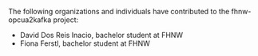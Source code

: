The following organizations and individuals have contributed to the fhnw-opcua2kafka project:

* David Dos Reis Inacio, bachelor student at FHNW
* Fiona Ferstl, bachelor student at FHNW